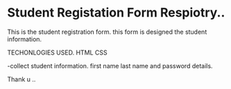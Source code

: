 # Student Registation Form Respiotry..

This is the student registration form. this form is designed the student information.
 

TECHONLOGIES USED.
HTML
CSS

-collect student information. first name last name and password details.

Thank u  ..
